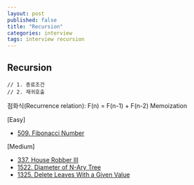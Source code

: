 ```yaml
---
layout: post
published: false
title: "Recursion"
categories: interview
tags: interview recursion
---
```


## Recursion

```
// 1. 종료조건
// 2. 재귀호출
```

점화식(Recurrence relation): F(n) = F(n-1) + F(n-2)
Memoization

[Easy]
- [509. Fibonacci Number](https://leetcode.com/problems/fibonacci-number/)

[Medium]
- [337. House Robber III](https://leetcode.com/problems/house-robber-iii/)
- [1522. Diameter of N-Ary Tree](https://leetcode.com/problems/diameter-of-n-ary-tree/)
- [1325. Delete Leaves With a Given Value](https://leetcode.com/problems/delete-leaves-with-a-given-value/)